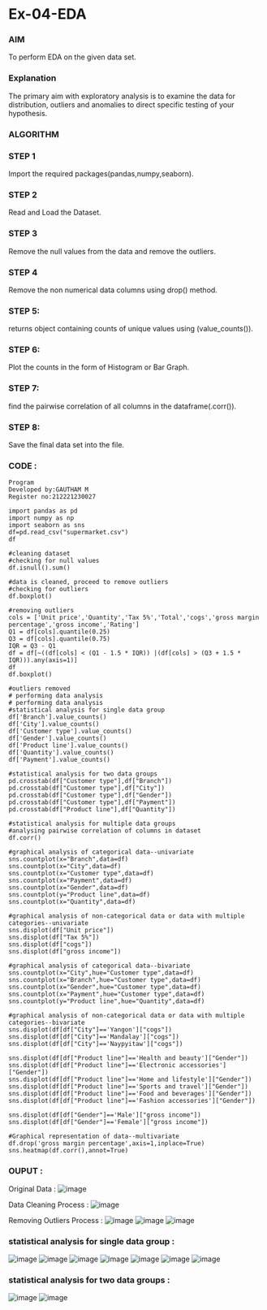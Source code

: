 # Ex-04-EDA
### AIM
To perform EDA on the given data set.

### Explanation
The primary aim with exploratory analysis is to examine the data for distribution, outliers and anomalies to direct specific testing of your hypothesis.

### ALGORITHM
### STEP 1
Import the required packages(pandas,numpy,seaborn).

### STEP 2
Read and Load the Dataset.

### STEP 3
Remove the null values from the data and remove the outliers.

### STEP 4
Remove the non numerical data columns using drop() method.

### STEP 5:
returns object containing counts of unique values using (value_counts()).

### STEP 6:
Plot the counts in the form of Histogram or Bar Graph.

### STEP 7:
find the pairwise correlation of all columns in the dataframe(.corr()).

### STEP 8:
Save the final data set into the file.

### CODE :
```
Program 
Developed by:GAUTHAM M
Register no:212221230027

import pandas as pd
import numpy as np
import seaborn as sns
df=pd.read_csv("supermarket.csv")
df

#cleaning dataset
#checking for null values
df.isnull().sum()

#data is cleaned, proceed to remove outliers
#checking for outliers
df.boxplot()

#removing outliers
cols = ['Unit price','Quantity','Tax 5%','Total','cogs','gross margin percentage','gross income','Rating']
Q1 = df[cols].quantile(0.25)
Q3 = df[cols].quantile(0.75)
IQR = Q3 - Q1
df = df[~((df[cols] < (Q1 - 1.5 * IQR)) |(df[cols] > (Q3 + 1.5 * IQR))).any(axis=1)]
df
df.boxplot()

#outliers removed
# performing data analysis
# performing data analysis
#statistical analysis for single data group
df['Branch'].value_counts()
df['City'].value_counts()
df['Customer type'].value_counts()
df['Gender'].value_counts()
df['Product line'].value_counts()
df['Quantity'].value_counts()
df['Payment'].value_counts()

#statistical analysis for two data groups
pd.crosstab(df["Customer type"],df["Branch"])
pd.crosstab(df["Customer type"],df["City"])
pd.crosstab(df["Customer type"],df["Gender"])
pd.crosstab(df["Customer type"],df["Payment"])
pd.crosstab(df["Product line"],df["Quantity"])

#statistical analysis for multiple data groups
#analysing pairwise correlation of columns in dataset
df.corr()

#graphical analysis of categorical data--univariate
sns.countplot(x="Branch",data=df)
sns.countplot(x="City",data=df)
sns.countplot(x="Customer type",data=df)
sns.countplot(x="Payment",data=df)
sns.countplot(x="Gender",data=df)
sns.countplot(y="Product line",data=df)
sns.countplot(x="Quantity",data=df)

#graphical analysis of non-categorical data or data with multiple categories--univariate
sns.displot(df["Unit price"])
sns.displot(df["Tax 5%"])
sns.displot(df["cogs"])
sns.displot(df["gross income"])

#graphical analysis of categorical data--bivariate
sns.countplot(x="City",hue="Customer type",data=df)
sns.countplot(x="Branch",hue="Customer type",data=df)
sns.countplot(x="Gender",hue="Customer type",data=df)
sns.countplot(x="Payment",hue="Customer type",data=df)
sns.countplot(y="Product line",hue="Quantity",data=df)

#graphical analysis of non-categorical data or data with multiple categories--bivariate
sns.displot(df[df["City"]=='Yangon']["cogs"])
sns.displot(df[df["City"]=='Mandalay']["cogs"])
sns.displot(df[df["City"]=='Naypyitaw']["cogs"])

sns.displot(df[df["Product line"]=='Health and beauty']["Gender"])
sns.displot(df[df["Product line"]=='Electronic accessories']["Gender"])
sns.displot(df[df["Product line"]=='Home and lifestyle']["Gender"])
sns.displot(df[df["Product line"]=='Sports and travel']["Gender"])
sns.displot(df[df["Product line"]=='Food and beverages']["Gender"])
sns.displot(df[df["Product line"]=='Fashion accessories']["Gender"])

sns.displot(df[df["Gender"]=='Male']["gross income"])
sns.displot(df[df["Gender"]=='Female']["gross income"])

#Graphical representation of data--multivariate 
df.drop('gross margin percentage',axis=1,inplace=True)
sns.heatmap(df.corr(),annot=True)
```
### OUPUT :
Original Data :
![image](https://user-images.githubusercontent.com/94810884/163436918-10bf35e8-c6c8-45ac-8896-937cc71cfae5.png)

Data Cleaning Process :
![image](https://user-images.githubusercontent.com/94810884/163437071-5cf4ea8b-ae2e-430b-8af5-0a51786f1705.png)

Removing Outliers Process :
![image](https://user-images.githubusercontent.com/94810884/163437216-a0f49746-3952-4248-a710-d1188ab740d0.png)
![image](https://user-images.githubusercontent.com/94810884/163437610-8e014c38-f7f9-407d-ab8b-bc72b5ac6637.png)
![image](https://user-images.githubusercontent.com/94810884/163437745-21c341d4-8d60-4ece-80b7-c9a0ecb547d8.png)

### statistical analysis for single data group :
![image](https://user-images.githubusercontent.com/94810884/163438484-ae14b003-0da6-44da-bb65-0efaa71daebb.png)
![image](https://user-images.githubusercontent.com/94810884/163438549-7cc1d08a-e76e-4f96-9309-ad22586e71ea.png)
![image](https://user-images.githubusercontent.com/94810884/163438601-5c09a291-8ccb-4a0a-a620-0056c77d085c.png)
![image](https://user-images.githubusercontent.com/94810884/163438651-b1c0e8b6-9ff3-49f2-b474-2fe87555906c.png)
![image](https://user-images.githubusercontent.com/94810884/163438693-8f8b2df0-7def-4910-a9eb-aa90e414adc4.png)
![image](https://user-images.githubusercontent.com/94810884/163438740-1f8024fc-857e-4e91-8a53-f6d98700645c.png)
![image](https://user-images.githubusercontent.com/94810884/163438788-9cc3ab0c-a6fc-49d5-b9a7-a10ed2e1642b.png)

### statistical analysis for two data groups :
![image](https://user-images.githubusercontent.com/94810884/163439480-81c17522-e4d8-46da-be04-4728f5864cf7.png)
![image](https://user-images.githubusercontent.com/94810884/163439602-6d61ddc0-1021-48a8-92f2-1d4fec452d4e.png)




